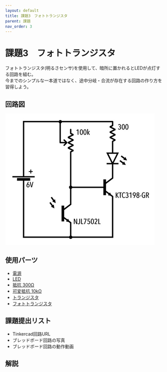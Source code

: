 ```yaml
---
layout: default
title: 課題3　フォトトランジスタ
parent: 課題
nav_order: 3
---
```


# 課題3　フォトトランジスタ
フォトトランジスタ(明るさセンサ)を使用して、暗所に置かれるとLEDが点灯する回路を組む。<br>
今までのシンプルな一本道ではなく、途中分岐・合流が存在する回路の作り方を習得しよう。

## 回路図
<img src="../images/schematic/03_phototransistor.jpg" alt="" class="inline" />

## 使用パーツ
- [電源](../components/01--battery.md)
- [LED](../components/02--led.md)
- [抵抗 300Ω](../components/03--resistor.md)
- [可変抵抗 10kΩ](../components/05--potentiometer.md)
- [トランジスタ](../components/07--transistor.md)
- [フォトトランジスタ](../components/08--phototransistor.md)

## 課題提出リスト
- Tinkercad回路URL
- ブレッドボード回路の写真
- ブレッドボード回路の動作動画

## 解説

